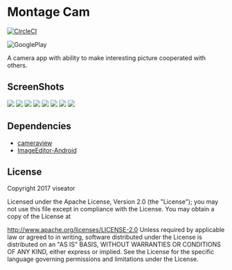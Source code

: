 # Montage Cam

[![CircleCI](https://circleci.com/gh/viseator/MontageCam.svg?style=svg)](https://circleci.com/gh/viseator/MontageCam)

![GooglePlay](http://www.viseator.com/images/google-play-badge.png)

A camera app with ability to make interesting picture cooperated with others.

## ScreenShots

![](http://www.viseator.com/images/moca1.jpg)
![](http://www.viseator.com/images/moca2.jpg)
![](http://www.viseator.com/images/moca3.jpg)
![](http://www.viseator.com/images/moca4.jpg)
![](http://www.viseator.com/images/moca5.jpg)
![](http://www.viseator.com/images/moca6.jpg)
![](http://www.viseator.com/images/moca7.jpg)
![](http://www.viseator.com/images/moca8.jpg)

## Dependencies

* [cameraview](https://github.com/google/cameraview)
* [ImageEditor-Android](https://github.com/siwangqishiq/ImageEditor-Android)

## License

Copyright 2017 viseator

Licensed under the Apache License, Version 2.0 (the "License"); you may not use this file except in compliance with the License. You may obtain a copy of the License at

http://www.apache.org/licenses/LICENSE-2.0
Unless required by applicable law or agreed to in writing, software distributed under the License is distributed on an "AS IS" BASIS, WITHOUT WARRANTIES OR CONDITIONS OF ANY KIND, either express or implied. See the License for the specific language governing permissions and limitations under the License.

